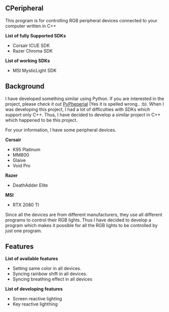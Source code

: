 ## CPeripheral
This program is for controlling RGB peripheral devices connected to your computer written in C++

**List of fully Supported SDKs**
 - Corsair ICUE SDK
 - Razer Chroma SDK

**List of working SDKs**
 - MSI MysticLight SDK

## Background
I have developed something similar using Python. If you are interested in the project, please check it out [PyPheperial](https://github.com/gooday2die/PyPheperial) (Yes it is spelled wrong.. :b). When I was developing this project, I had a lot of difficulties with SDKs which support only C++. Thus, I have decided to develop a similar project in C++ which happened to be this project. 

For your information, I have some peripheral devices. 

**Corsair**
 - K95 Platinum
 - MM800
 - Glaive
 - Void Pro

**Razer**

 - DeathAdder Elite

**MSI**

 - RTX 2080 TI

Since all the devices are from different manufacturers, they use all different programs to control their RGB lights. Thus I have decided to develop a program which makes it possible for all the RGB lights to be controlled by just one program.

## Features
**List of available features**

 -  Setting same color in all devices.
 -  Syncing rainbow shift in all devices.
 - Syncing breathing effect in all devices

**List of developing features**

 - Screen reactive lighting
- Key reactive lighthing
